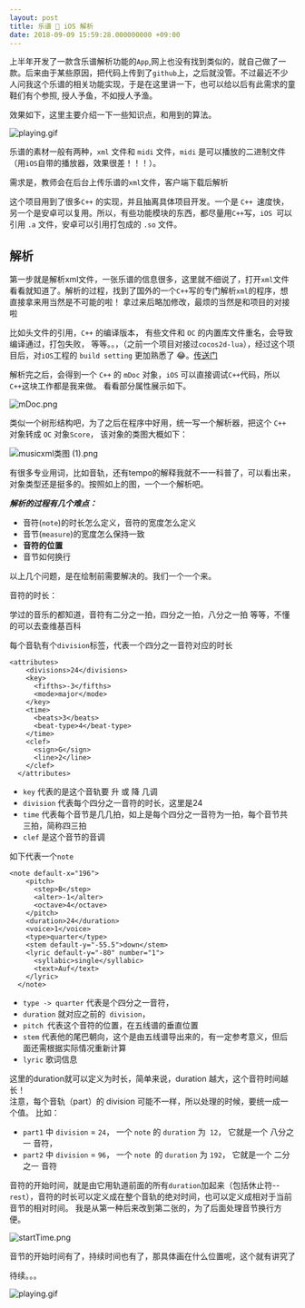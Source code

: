 ```yaml
---
layout: post
title: 乐谱 🎼 iOS 解析
date: 2018-09-09 15:59:28.000000000 +09:00
---
```



上半年开发了一款含乐谱解析功能的`App`,网上也没有找到类似的，就自己做了一款。后来由于某些原因，把代码上传到了`github`上，之后就没管。不过最近不少人问我这个乐谱的相关功能实现，于是在这里讲一下，也可以给以后有此需求的童鞋们有个参照, 授人予鱼，不如授人予渔。

效果如下，这里主要介绍一下一些知识点，和用到的算法。

![playing.gif](https://upload-images.jianshu.io/upload_images/1453111-67603136bf880b82.gif?imageMogr2/auto-orient/strip)


乐谱的素材一般有两种，`xml` 文件和 `midi` 文件，`midi` 是可以播放的二进制文件（用`iOS`自带的播放器，效果很差！！！）。

需求是，教师会在后台上传乐谱的`xml`文件，客户端下载后解析

这个项目用到了很多`C++` 的实现，并且抽离具体项目开发。一个是 `C++ `速度快，另一个是安卓可以复用。所以，有些功能模块的东西，都尽量用`C++`写，`iOS `可以引用 `.a` 文件，安卓可以引用打包成的 `.so` 文件。

## 解析

第一步就是解析xml文件，一张乐谱的信息很多，这里就不细说了，打开`xml`文件看看就知道了。解析的过程，找到了国外的一个`C++`写的专门解析`xml`的程序，想直接拿来用当然是不可能的啦！ 拿过来后略加修改，最烦的当然是和项目的对接啦

比如头文件的引用，`C++` 的编译版本， 有些文件和 `OC` 的内置库文件重名，会导致编译通过，打包失败， 等等。。，（之前一个项目对接过`cocos2d-lua`），经过这个项目后，对`iOS`工程的 `build setting` 更加熟悉了 😂。[传送门](https://github.com/Webern/MusicXML-Class-Library)

解析完之后，会得到一个 `C++` 的 `mDoc` 对象，`iOS` 可以直接调试`C++`代码，所以`C++`这块工作都是我来做。 看看部分属性展示如下。

![mDoc.png](https://upload-images.jianshu.io/upload_images/1453111-b03b6ea146d7cddf.png?imageMogr2/auto-orient/strip%7CimageView2/2/w/1240)


类似一个树形结构吧，为了之后在程序中好用，统一写一个解析器，把这个 `C++` 对象转成 `OC` 对象`Score`， 该对象的类图大概如下：

![musicxml类图 (1).png](https://upload-images.jianshu.io/upload_images/1453111-74306fea383c108c.png?imageMogr2/auto-orient/strip%7CimageView2/2/w/1240)


有很多专业用词，比如音轨，还有tempo的解释我就不一一科普了，可以看出来，对象类型还是挺多的。按照如上的图，一个一个解析吧。

***解析的过程有几个难点：***

* 音符(`note`)的时长怎么定义，音符的宽度怎么定义
* 音节(`measure`)的宽度怎么保持一致
* **音符的位置**
* 音节如何换行

 
以上几个问题，是在绘制前需要解决的。我们一个一个来。


音符的时长：

学过的音乐的都知道，音符有二分之一拍，四分之一拍，八分之一拍 等等，不懂的可以去查维基百科

每个音轨有个`division`标签，代表一个四分之一音符对应的时长
```
<attributes>
    <divisions>24</divisions>
    <key>
      <fifths>-3</fifths>
      <mode>major</mode>
    </key>
    <time>
      <beats>3</beats>
      <beat-type>4</beat-type>
    </time>
    <clef>
      <sign>G</sign>
      <line>2</line>
    </clef>
  </attributes>
```

* `key` 代表的是这个音轨要 升 或 降 几调
* `division` 代表每个四分之一音符的时长，这里是24
* `time` 代表每个音节是几几拍，如上是每个四分之一音符为一拍，每个音节共三拍，简称四三拍
* `clef` 是这个音节的音调

如下代表一个`note`

```
<note default-x="196">
    <pitch>
      <step>B</step>
      <alter>-1</alter>
      <octave>4</octave>
    </pitch>
    <duration>24</duration>
    <voice>1</voice>
    <type>quarter</type>
    <stem default-y="-55.5">down</stem>
    <lyric default-y="-80" number="1">
      <syllabic>single</syllabic>
      <text>Auf</text>
    </lyric>
  </note>
```


* `type -> quarter` 代表是个四分之一音符，
* `duration` 就对应之前的` division`，
* `pitch `代表这个音符的位置，在五线谱的垂直位置
* `stem` 代表他的尾巴朝向，这个是由五线谱导出来的，有一定参考意义，但后面还需根据实际情况重新计算
* `lyric` 歌词信息


这里的duration就可以定义为时长，简单来说，duration 越大，这个音符时间越长！  
注意，每个音轨（part）的 division 可能不一样，所以处理的时候，要统一成一个值。
比如：  

* `part1` 中 `division` = `24`， 一个 `note` 的 `duration` 为` 12`， 它就是一个 八分之一 音符， 
* `part2` 中 `division` = `96`， 一个 `note `的 `duration` 为 `192`， 它就是一个 二分之一 音符

音符的开始时间，就是由它用轨道前面的所有`duration`加起来（包括休止符-- `rest`），音符的时长可以定义成在整个音轨的绝对时间，也可以定义成相对于当前音节的相对时间。 我是从第一种后来改到第二张的，为了后面处理音节换行方便。

![startTime.png](https://upload-images.jianshu.io/upload_images/1453111-fdc4bf31b129b636.png?imageMogr2/auto-orient/strip%7CimageView2/2/w/1240)


音节的开始时间有了，持续时间也有了，那具体画在什么位置呢，这个就有讲究了


待续。。。





![playing.gif](https://upload-images.jianshu.io/upload_images/1453111-e5da3d3fdcacf094.gif?imageMogr2/auto-orient/strip)
